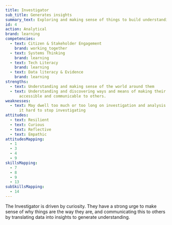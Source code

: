 ```yaml
---
title: Investigator
sub_title: Generates insights
summary_text: Exploring and making sense of things to build understanding
id: 4
action: Analytical
brand: learning
competencies:
  - text: Citizen & Stakeholder Engagement
    brand: working_together
  - text: Systems Thinking
    brand: learning
  - text: Tech Literacy
    brand: learning
  - text: Data literacy & Evidence
    brand: learning
strengths:
  - text: Understanding and making sense of the world around them
  - text: Understanding and discovering ways and means of making their findings
      accessible and communicable to others.
weaknesses:
  - text: May dwell too much or too long on investigation and analysis. Might find
      it hard to stop investigating
attitudes:
  - text: Resilient
  - text: Curious
  - text: Reflective
  - text: Empathic
attitudesMapping:
  - 1
  - 3
  - 4
  - 9
skillsMapping:
  - 7
  - 8
  - 9
  - 13
subSkillsMapping:
  - 14
---
```


The Investigator is driven by curiosity. They have a strong urge to make sense of why things are the way they are, and communicating this to others by translating data into insights to generate understanding.